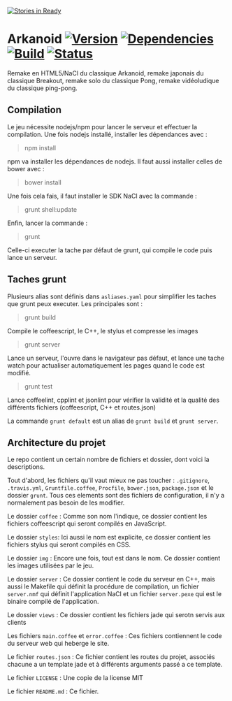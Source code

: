 [![Stories in Ready](https://badge.waffle.io/hunsdetroyes/arkanoid.png?label=ready&title=Ready)](https://waffle.io/hunsdetroyes/arkanoid)
# Arkanoid [![Version](https://badge.fury.io/gh/hunsdetroyes%2Farkanoid.png)](http://badge.fury.io/gh/hunsdetroyes%2Farkanoid) [![Dependencies](https://david-dm.org/hunsdetroyes/arkanoid.png?theme=shields.io)](https://david-dm.org/hunsdetroyes/arkanoid) [![Build](https://travis-ci.org/hunsdetroyes/arkanoid.png?branch=master)](https://travis-ci.org/hunsdetroyes/arkanoid) [![Status](http://statusbadge.herokuapp.com/http%3A%2F%2Farkanoid.herokuapp.com%2F)](http://arkanoid.herokuapp.com/)
Remake en HTML5/NaCl du classique Arkanoid, remake japonais du classique Breakout, remake solo du classique Pong, remake vidéoludique du classique ping-pong.

## Compilation
Le jeu nécessite nodejs/npm pour lancer le serveur et effectuer la compilation. Une fois nodejs installé, installer les dépendances avec :
> npm install

npm va installer les dépendances de nodejs. Il faut aussi installer celles de bower avec :
> bower install

Une fois cela fais, il faut installer le SDK NaCl avec la commande :
> grunt shell:update

Enfin, lancer la commande :
> grunt

Celle-ci executer la tache par défaut de grunt, qui compile le code puis lance un serveur.

## Taches grunt

Plusieurs alias sont définis dans `asliases.yaml` pour simplifier les taches que grunt peux executer. Les principales sont :
> grunt build

Compile le coffeescript, le C++, le stylus et compresse les images
> grunt server

Lance un serveur, l'ouvre dans le navigateur pas défaut, et lance une tache watch pour actualiser automatiquement les pages quand le code est modifié.
> grunt test

Lance coffeelint, cpplint et jsonlint pour vérifier la validité et la qualité des différents fichiers (coffeescript, C++ et routes.json)

La commande `grunt default` est un alias de `grunt build` et `grunt server`.

## Architecture du projet

Le repo contient un certain nombre de fichiers et dossier, dont voici la descriptions.

Tout d'abord, les fichiers qu'il vaut mieux ne pas toucher : `.gitignore`, `.travis.yml`, `Gruntfile.coffee`, `Procfile`, `bower.json`, `package.json` et le dossier `grunt`. Tous ces elements sont des fichiers de configuration, il n'y a normalement pas besoin de les modifier.

Le dossier `coffee` : Comme son nom l'indique, ce dossier contient les fichiers coffeescript qui seront compilés en JavaScript.

Le dossier `styles`: Ici aussi le nom est explicite, ce dossier contient les fichiers stylus qui seront compilés en CSS.

Le dossier `img` : Encore une fois, tout est dans le nom. Ce dossier contient les images utilisées par le jeu.

Le dossier `server` : Ce dossier contient le code du serveur en C++, mais aussi le Makefile qui définit la procédure de compilation, un fichier `server.nmf` qui définit l'application NaCl et un fichier `server.pexe` qui est le binaire compilé de l'application.

Le dossier `views` : Ce dossier contient les fichiers jade qui serotn servis aux clients

Les fichiers `main.coffee` et `error.coffee` : Ces fichiers contiennent le code du serveur web qui heberge le site.

Le fichier `routes.json` : Ce fichier contient les routes du projet, associés chacune a un template jade et à différents arguments passé a ce template.

Le fichier `LICENSE` : Une copie de la license MIT

Le fichier `README.md` : Ce fichier.
